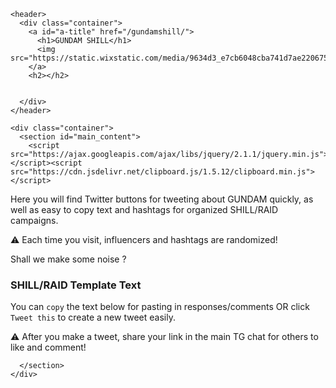 <html lang="en-US">
  <head>
    <meta charset='utf-8'>
    <meta http-equiv="X-UA-Compatible" content="IE=edge">
    <meta name="viewport" content="width=device-width, initial-scale=1">
    <link rel="stylesheet" href="https://thezfg2.github.io/zfgshill/assets/css/style.css?v=c5ae9c89b610dab8ce26b21e597ecd7334a7304a">
    <!-- start custom head snippets, customize with your own _includes/head-custom.html file -->

<!-- Setup theme-color -->
<!-- start theme color meta headers -->
<meta name="theme-color" content="#151515">
<meta name="msapplication-navbutton-color" content="#151515">
<meta name="apple-mobile-web-app-status-bar-style" content="black-translucent">
<!-- end theme color meta headers -->


<!-- Setup Google Analytics -->



<!-- You can set your favicon here -->
<!-- link rel="shortcut icon" type="image/x-icon" href="/zfgshill/favicon.ico" -->

<!-- end custom head snippets -->


<!-- Begin Jekyll SEO tag v2.8.0 -->
<title>GUNDAM SHILL</title>
<meta name="generator" content="Jekyll v3.9.2" />
<meta property="og:title" content="gundamshill" />
<meta property="og:locale" content="en_US" />
<link rel="canonical" href="https://thezfg2.github.io/zfgshill/" />
<meta property="og:url" content="https://thezfg2.github.io/zfgshill/" />
<meta property="og:site_name" content="gundamshill" />
<meta property="og:type" content="website" />
<meta name="twitter:card" content="summary" />
<meta property="twitter:title" content="gundamshill" />
<script type="application/ld+json">
{"@context":"https://schema.org","@type":"WebSite","headline":"zfgshill","name":"zfgshill","url":"https://thezfg2.github.io/zfgshill/"}</script>
<!-- End Jekyll SEO tag -->



  </head>

  <body>

    <header>
      <div class="container">
        <a id="a-title" href="/gundamshill/">
          <h1>GUNDAM SHILL</h1>
          <img src="https://static.wixstatic.com/media/9634d3_e7cb6048cba741d7ae2206750f55447f~mv2.png/v1/crop/x_379,y_133,w_415,h_440/fill/w_172,h_182,al_c,q_85,usm_0.66_1.00_0.01,enc_auto/imageedit_105_2995468053.png">
        </a>
        <h2></h2>


      </div>
    </header>

    <div class="container">
      <section id="main_content">
        <script src="https://ajax.googleapis.com/ajax/libs/jquery/2.1.1/jquery.min.js"></script><script src="https://cdn.jsdelivr.net/clipboard.js/1.5.12/clipboard.min.js"></script>

<script defer="">
$(function(){
  new Clipboard('.copy-text');
});
</script>


<script defer> 


function twGetRandomHashtags(arr, num) {
  const shuffled = [...arr].sort(() => 0.5 - Math.random());

  var hashtags = shuffled.slice(0, num);
  let result = '';

 for (let i = 0; i < hashtags.length; i++) {
    result += hashtags[i] + ',';
  }

 return result.slice(0, -1);
}

function textGetRandomHashtags(arr, num) {
  const shuffled = [...arr].sort(() => 0.5 - Math.random());

  var hashtags = shuffled.slice(0, num);
  let result = '';

 for (let i = 0; i < hashtags.length; i++) {
    result += '#' + hashtags[i] + ' ';
  }

 return result.slice(0, -1);
}

function randomInfluencer(arr, num) {
  const shuffled = [...arr].sort(() => 0.5 - Math.random());

  var hashtags = shuffled.slice(0, num);
  let result = '';

 for (let i = 0; i < hashtags.length; i++) {
    result += '@' + hashtags[i] + ' ';
  }

 return result.slice(0, -1);
}


window.onload = function() {

var hashtags = ['1000xgem', 'ETH', 'x100coin', 'CryptocurrencyNews']

var influencers = ['jakegagain','adameshelton','chinapumpcn','z_Humphries','altcoindailyio','altcryptogems','altcoinpsycho','chiqshoes','ipdaman','icedknife','cryptojourneyrs','elonmusk','austinashelton','cryptosuperape','brenthewolf','cz_binance','justinsontron','cryptowizardd','watcherguru','jonerlichman','vitalikbuterin','satoshilite','apompliano','erikvoorhees','Akon','wale','delcrypto','ericcryptoman','fomonacci007','realdogen','cryptoskullx','ismeshcrypto','cryptobrass','shitc0in','chirocrypto','falldamagecrypt','crypto_bitlord7','cryptotigercall']


var shill_messages = [
   "Ser, have you seen 🤖$GUNDAM🤖? It just launched with a fire whitepaper & epic game development with casino cooming soon. www.gundaminu.xyz",
  `@Gundaminutoken $GUNDAM is here to start the anime revolution and over the #crypto space with a fire casino game. This is going to be the next big anime token. #GUNDAM

📊: dexscreener.com/ethereum/0xD4d4634406Aa2dF9B747b3d27AB2EFaD6d418f38
💻: gundaminu.xyz
🚀: t.me/gundaminutoken
  `,
  `Don't forget to spread the word about 🤖 $GUNDAM 🤖 to everyone you know, just launched, the community is rising fast & will be overtaking the anime space soon! #GUNDAM

📊: dexscreener.com/ethereum/0xD4d4634406Aa2dF9B747b3d27AB2EFaD6d418f38
💻: gundaminu.xyz
🚀: t.me/gundaminutoken
  `,

 "@" + influencers[Math.floor(Math.random()*influencers.length)] + " bro, you know when you see something & you know it's going to be EPIC! YOU GOTTA SHARE IT WITH THE WORLD! I see $GUNDAM, and I get it! They're on the way to the moon & beyond. 
t.me/gundaminutoken 
#GUNDAM"
  ]


var hash = window.location.hash;
if (hash) {
  var hasharray = window.location.hash.substring(1).split("/")
  // Fragment exists
  hashTID = hasharray[hasharray.length - 1]
  console.log("Tweet ID for responding is: " + hashTID);

  document.getElementById("tweetorresp").innerHTML = `⚠️ You are responding to Tweet:<br> <iframe border=0 frameborder=0 height=250 width=550
 src="https://twitframe.com/show?url=https://twitter.com/twitter/status/`+hashTID+`"></iframe>`;

} 
else {
  hashTID = '';
}

shill_messages.forEach(function(shill_msg, i){


//alert(typeof(getMultipleRandom(hashtags, 3)));

part_html = '<div id="shill' + i + '"><pre style="white-space: pre-wrap;">' + shill_msg + ' ' + textGetRandomHashtags(hashtags, 3) + '</pre></div>';
part_html += '<p><input type="button" class="copy-text btn" data-clipboard-target="#shill' + i + '" value="Copy" />';
if (hashTID) {
    part_html += '<a class="btn" href="https://twitter.com/intent/tweet?text=' + encodeURIComponent(shill_msg) + '&hashtags=' + twGetRandomHashtags(hashtags, 3) + '&in_reply_to=' + hashTID + '">Reply this</a></p>';
}
else{
    part_html += '<a class="btn" href="https://twitter.com/intent/tweet?text=' + encodeURIComponent(shill_msg) + '&hashtags=' + twGetRandomHashtags(hashtags, 3) + '&in_reply_to=' + hashTID + '">Tweet this</a></p>';
}

document.getElementById("maindiv").innerHTML += part_html;

})
};

</script>

<!--<h2 id="welcome-to-zfgs-ultimate-raiding-page">Welcome to GUNDAM’s Ultimate RAIDing Page</h2>-->

<p>Here you will find Twitter buttons for tweeting about GUNDAM quickly, as well as easy to copy text and hashtags for organized SHILL/RAID campaigns.</p>

<p>⚠️ Each time you visit, influencers and hashtags are randomized!</p>


<p>Shall we make some noise ?</p>

<h3 id="shillraid-template-text">SHILL/RAID Template Text</h3>

<p>You can <code class="language-plaintext highlighter-rouge">copy</code> the text below for pasting in responses/comments OR click <code class="language-plaintext highlighter-rouge">Tweet this</code> to create a new tweet easily.</p>

<p id="tweetorresp"></p>


<div id="maindiv">


</div>

<p>⚠️ After you make a tweet, share your link in the main TG chat for others to like and comment!</p>

      </section>
    </div>
  </body>
</html>
